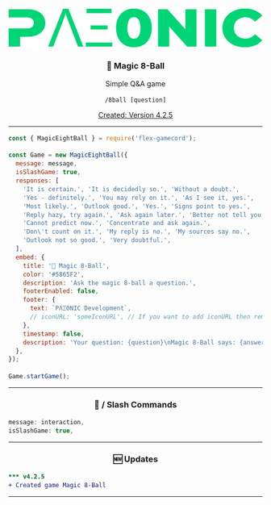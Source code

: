 <div align="center">
  <img src="https://github.com/Paeonic-Development/.github/blob/main/images/Paeonic.png" alt="PΛΞ0NIC Development Banner">
</div>

<div align="center">
  <h3>🎱 Magic 8-Ball</h3>
  <p>Simple Q&A game</p>
  <p><code>/8ball [question]</code></p>
  <p><ins>Created: Version 4.2.5</ins></p>
</div>

---
```js
const { MagicEightBall } = require('flex-gamecord');

const Game = new MagicEightBall({
  message: message,
  isSlashGame: true,
  responses: [
    'It is certain.', 'It is decidedly so.', 'Without a doubt.',
    'Yes - definitely.', 'You may rely on it.', 'As I see it, yes.',
    'Most likely.', 'Outlook good.', 'Yes.', 'Signs point to yes.',
    'Reply hazy, try again.', 'Ask again later.', 'Better not tell you now.',
    'Cannot predict now.', 'Concentrate and ask again.',
    'Don\'t count on it.', 'My reply is no.', 'My sources say no.',
    'Outlook not so good.', 'Very doubtful.',
  ],
  embed: {
    title: '🎱 Magic 8-Ball',
    color: '#5865F2',
    description: 'Ask the magic 8-ball a question.',
    footerEnabled: false,
    footer: {
      text: `PΛΞ0NIC Development`,
      // iconURL: 'someIconURL', // If you want to add iconURL then remove the comment and add working url!
    },
    timestamp: false,
    description: 'Your question: {question}\nMagic 8-Ball says: {answer}',
  },
});

Game.startGame();
```
---
<div align="center">
  <h3>📝 / Slash Commands</h3>
</div>

```js
message: interaction,
isSlashGame: true,
```

---
<div align="center">
  <h3>🆕 Updates</h3>
</div>

```diff
*** v4.2.5
+ Created game Magic 8-Ball
```
---
